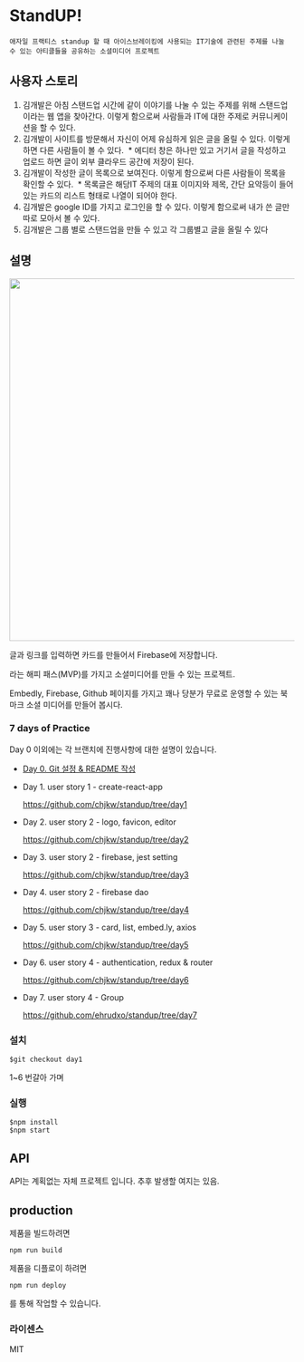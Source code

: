 # StandUP!

```
애자일 프랙티스 standup 할 때 아이스브레이킹에 사용되는 IT기술에 관련된 주제를 나눌 수 있는 아티클들을 공유하는 소셜미디어 프로젝트
```

## 사용자 스토리

1. 김개발은 아침 스탠드업 시간에 같이 이야기를 나눌 수 있는 주제를 위해 스탠드업이라는 웹 앱을 찾아간다. 이렇게 함으로써 사람들과 IT에 대한 주제로 커뮤니케이션을 할 수 있다.
2. 김개발이 사이트를 방문해서 자신이 어제 유심하게 읽은 글을 올릴 수 있다. 이렇게 하면 다른 사람들이 볼 수 있다.
 * 에디터 창은 하나만 있고 거기서 글을 작성하고 업로드 하면 글이 외부 클라우드 공간에 저장이 된다.
3. 김개발이 작성한 글이 목록으로 보여진다. 이렇게 함으로써 다른 사람들이 목록을 확인할 수 있다.
 * 목록글은 해당IT 주제의 대표 이미지와 제목, 간단 요약등이 들어 있는 카드의 리스트 형태로 나열이 되어야 한다.
4. 김개발은 google ID를 가지고 로그인을 할 수 있다. 이렇게 함으로써 내가 쓴 글만 따로 모아서 볼 수 있다.
5. 김개발은 그룹 별로 스탠드업을 만들 수 있고 각 그룹별고 글을 올릴 수 있다


## 설명

<img src="./doc_img/001.jpg" width=640/>

글과 링크를 입력하면 카드를 만들어서 Firebase에 저장합니다.

라는 해피 패스(MVP)를 가지고 소셜미디어를 만들 수 있는 프로젝트.

Embedly, Firebase, Github 페이지를 가지고 꽤나 당분가 무료로 운영할 수 있는 북마크 소셜 미디어를
만들어 봅시다.

### 7 days of Practice
Day 0 이외에는 각 브랜치에 진행사항에 대한 설명이 있습니다.

* [Day 0. Git 설정 & README 작성](https://techstory.shma.so/%EC%84%9C%EB%B2%84%EB%A6%AC%EC%8A%A4-%EC%95%84%ED%82%A4%ED%85%8D%EC%B2%98-%EC%86%8C%EC%85%9C%EB%AF%B8%EB%94%94%EC%96%B4-%EA%B0%9C%EB%B0%9C%EA%B8%B0-0%ED%8E%B8-63084e103f77#.h1ogt1t7c)
* Day 1. user story 1 - create-react-app

  https://github.com/chjkw/standup/tree/day1

* Day 2. user story 2 - logo, favicon, editor

  https://github.com/chjkw/standup/tree/day2

* Day 3. user story 2 - firebase, jest setting

  https://github.com/chjkw/standup/tree/day3

* Day 4. user story 2 - firebase dao

  https://github.com/chjkw/standup/tree/day4

* Day 5. user story 3 - card, list, embed.ly, axios

  https://github.com/chjkw/standup/tree/day5

* Day 6. user story 4 - authentication, redux & router

  https://github.com/chjkw/standup/tree/day6

* Day 7. user story 4 - Group
  
  https://github.com/ehrudxo/standup/tree/day7

### 설치
```
$git checkout day1
```
1~6 번갈아 가며

### 실행
```
$npm install
$npm start
```

## API
API는 계획없는 자체 프로젝트 입니다. 추후 발생할 여지는 있음.

## production

제품을 빌드하려면
```
npm run build
```

제품을 디플로이 하려면
```
npm run deploy
```
를 통해 작업할 수 있습니다.

### 라이센스

MIT
